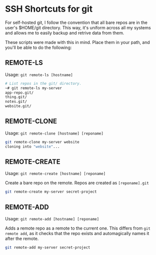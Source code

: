 # SSH Shortcuts for git

For self-hosted git, I follow the convention that all bare repos are in the
user's $HOME/git directory. This way, it's uniform across all my systems
and allows me to easily backup and retrive data from them.

These scripts were made with this in mind. Place them in your path, and
you'll be able to do the following:


## REMOTE-LS
Usage: `git remote-ls [hostname]`
```bash
# List repos in the git/ directory.
~# git remote-ls my-server
app-repo.git/
thing.git/
notes.git/
website.git/
```

## REMOTE-CLONE
Usage: `git remote-clone [hostname] [reponame]`
```bash
git remote-clone my-server website
cloning into "website"...
```

## REMOTE-CREATE
Usage: `git remote-create [hostname] [reponame]`

Create a bare repo on the remote. Repos are created as `[reponame].git`

```bash
git remote-create my-server secret-project
```


## REMOTE-ADD
Usage: `git remote-add [hostname] [reponame]`

Adds a remote repo as a remote to the current one. This differs from 
`git remote add`, as it checks that the repo exists and automagically
names it after the remote.

```bash
git remote-add my-server secret-project
```


